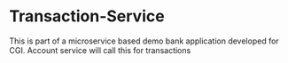 # Transaction-Service
This is part of a microservice based demo bank application developed for CGI. Account service will call this for transactions